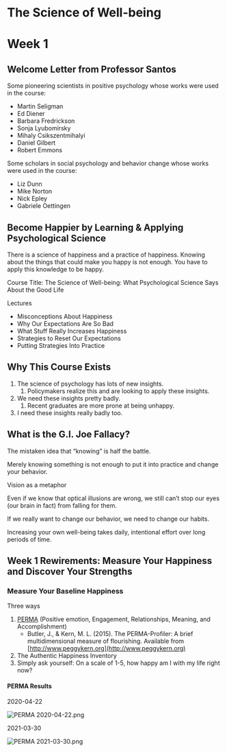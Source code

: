 # The Science of Well-being

# Week 1

## Welcome Letter from Professor Santos

Some pioneering scientists in positive psychology whose works were used in the course:

- Martin Seligman
- Ed Diener
- Barbara Fredrickson
- Sonja Lyubomirsky
- Mihaly Csikszentmihalyi
- Daniel Gilbert
- Robert Emmons

Some scholars in social psychology and behavior change whose works were used in the course:

- Liz Dunn
- Mike Norton
- Nick Epley
- Gabriele Oettingen

## Become Happier by Learning & Applying Psychological Science

There is a science of happiness and a practice of happiness. Knowing about the things that could make you happy is not enough. You have to apply this knowledge to be happy.

Course Title: The Science of Well-being: What Psychological Science Says About the Good Life

Lectures

- Misconceptions About Happiness
- Why Our Expectations Are So Bad
- What Stuff Really Increases Happiness
- Strategies to Reset Our Expectations
- Putting Strategies Into Practice

## Why This Course Exists

1. The science of psychology has lots of new insights.
   1. Policymakers realize this and are looking to apply these insights.
2. We need these insights pretty badly.
   1. Recent graduates are more prone at being unhappy.
3. I need these insights really badly too.

## What is the G.I. Joe Fallacy?

The mistaken idea that “knowing” is half the battle.

Merely knowing something is not enough to put it into practice and change your behavior.

Vision as a metaphor

Even if we know that optical illusions are wrong, we still can’t stop our eyes (our brain in fact) from falling for them.

If we really want to change our behavior, we need to change our habits.

Increasing your own well-being takes daily, intentional effort over long periods of time.

## Week 1 Rewirements: Measure Your Happiness and Discover Your Strengths

### Measure Your Baseline Happiness

Three ways

1. [PERMA](https://yalesurvey.ca1.qualtrics.com/jfe/form/SV_dmWAB2LoFzOk25n?user_id=3cdc670b781f16be5251f1a70a4a08aea05433b8) (Positive emotion, Engagement, Relationships, Meaning, and Accomplishment)
   - Butler, J., & Kern, M. L. (2015). The PERMA-­Profiler: A brief multidimensional measure of flourishing. Available from [http://www.peggykern.org](http://www.peggykern.org)
1. The Authentic Happiness Inventory
2. Simply ask yourself: On a scale of 1-5, how happy am I with my life right now?

#### PERMA Results

2020-04-22

![PERMA 2020-04-22.png](https://res.craft.do/user/full/63534923-d6b9-bddc-93d1-c854ccf112a8/doc/BD2EDDE6-26F2-4FA9-88EB-AF78BB817D9B/D5D05030-0E23-4852-B54E-2D44A072C26C_2)

2021-03-30

![PERMA 2021-03-30.png](https://res.craft.do/user/full/63534923-d6b9-bddc-93d1-c854ccf112a8/doc/BD2EDDE6-26F2-4FA9-88EB-AF78BB817D9B/44273104-263D-4F6A-9A58-08E12B73854D_2)

